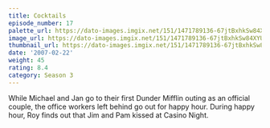 ```yaml
---
title: Cocktails
episode_number: 17
palette_url: https://dato-images.imgix.net/151/1471789136-67jtBxhkSw84XYU2HhD5jCofXoV.jpg?ixlib=rb-1.1.0&ch=DPR%2CWidth&auto=enhance&palette=json
image_url: https://dato-images.imgix.net/151/1471789136-67jtBxhkSw84XYU2HhD5jCofXoV.jpg?ixlib=rb-1.1.0&ch=DPR%2CWidth&auto=compress%2Cformat&w=500
thumbnail_url: https://dato-images.imgix.net/151/1471789136-67jtBxhkSw84XYU2HhD5jCofXoV.jpg?ixlib=rb-1.1.0&ch=DPR%2CWidth&auto=enhance&w=500&h=280&fit=crop&fm=jpg
date: '2007-02-22'
weight: 45
rating: 8.4
category: Season 3
---
```


While Michael and Jan go to their first Dunder Mifflin outing as an official couple, the office workers left behind go out for happy hour. During happy hour, Roy finds out that Jim and Pam kissed at Casino Night.